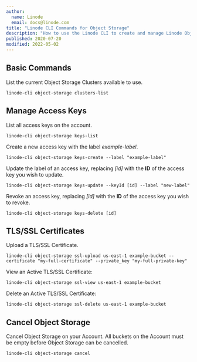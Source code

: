 ```yaml
---
author:
  name: Linode
  email: docs@linode.com
title: "Linode CLI Commands for Object Storage"
description: "How to use the Linode CLI to create and manage Linode Object Storage buckets and objects."
published: 2020-07-20
modified: 2022-05-02
---
```


## Basic Commands

List the current Object Storage Clusters available to use.

    linode-cli object-storage clusters-list

## Manage Access Keys

List all access keys on the account.

    linode-cli object-storage keys-list

Create a new access key with the label *example-label*.

    linode-cli object-storage keys-create --label "example-label"

Update the label of an access key, replacing *[id]* with the **ID** of the access key you wish to update.

    linode-cli object-storage keys-update --keyId [id] --label "new-label"

Revoke an access key, replacing *[id]* with the **ID** of the access key you wish to revoke.

    linode-cli object-storage keys-delete [id]

## TLS/SSL Certificates

Upload a TLS/SSL Certificate.

    linode-cli object-storage ssl-upload us-east-1 example-bucket --certificate "my-full-certificate" --private_key "my-full-private-key"

View an Active TLS/SSL Certificate:

    linode-cli object-storage ssl-view us-east-1 example-bucket

Delete an Active TLS/SSL Certificate:

    linode-cli object-storage ssl-delete us-east-1 example-bucket

## Cancel Object Storage

Cancel Object Storage on your Account. All buckets on the Account must be empty before Object Storage can be cancelled.

    linode-cli object-storage cancel